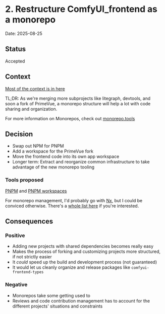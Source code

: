 # 2. Restructure ComfyUI_frontend as a monorepo

Date: 2025-08-25

## Status

Accepted

<!-- [Proposed | Accepted | Rejected | Deprecated | Superseded by [ADR-NNNN](NNNN-title.md)] -->

## Context

[Most of the context is in here](https://github.com/Comfy-Org/ComfyUI_frontend/issues/4661)

TL;DR: As we're merging more subprojects like litegraph, devtools, and soon a fork of PrimeVue,
 a monorepo structure will help a lot with code sharing and organization.

For more information on Monorepos, check out [monorepo.tools](https://monorepo.tools/)

## Decision

- Swap out NPM for PNPM
- Add a workspace for the PrimeVue fork
- Move the frontend code into its own app workspace
- Longer term: Extract and reorganize common infrastructure to take advantage of the new monorepo tooling

### Tools proposed

[PNPM](https://pnpm.io/) and [PNPM workspaces](https://pnpm.io/workspaces)

For monorepo management, I'd probably go with [Nx](https://nx.dev/), but I could be conviced otherwise.
There's a [whole list here](https://monorepo.tools/#tools-review) if you're interested.

## Consequences

### Positive

- Adding new projects with shared dependencies becomes really easy
- Makes the process of forking and customizing projects more structured, if not strictly easier
- It *could* speed up the build and development process (not guaranteed)
- It would let us cleanly organize and release packages like `comfyui-frontend-types`

### Negative

- Monorepos take some getting used to
- Reviews and code contribution management has to account for the different projects' situations and constraints

<!-- ## Notes

Optional section for additional information, references, or clarifications. -->